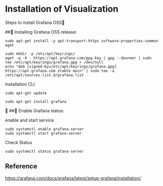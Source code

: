 # Installation of Visualization
Steps to install Grafana OSS

## Installing Grafana OSS release:

```console
sudo apt-get install -y apt-transport-https software-properties-common wget

sudo mkdir -p /etc/apt/keyrings/
wget -q -O - https://apt.grafana.com/gpg.key | gpg --dearmor | sudo tee /etc/apt/keyrings/grafana.gpg > /dev/null
echo "deb [signed-by=/etc/apt/keyrings/grafana.gpg] https://apt.grafana.com stable main" | sudo tee -a /etc/apt/sources.list.d/grafana.list
```
Installation CLI

```console
sudo apt-get update

sudo apt-get install grafana
```


## Enable Grafana status:

enable and start service
```console
sudo systemctl enable grafana-server
sudo systemctl start grafana-server
```
Check Status

```console
sudo systemctl status grafana-server
```


## Reference

https://grafana.com/docs/grafana/latest/setup-grafana/installation/